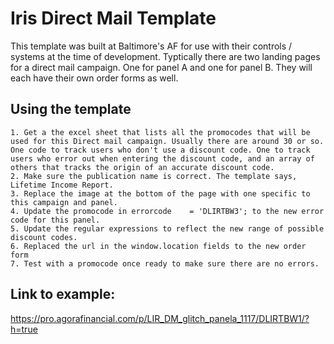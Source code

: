 # Iris Direct Mail Template
This template was built at Baltimore's AF for use with their controls / systems at the time of development. Typtically there are two landing pages for a direct mail campaign. One for panel A and one for panel B. They will each have their own order forms as well. 


##  Using the template
	1. Get a the excel sheet that lists all the promocodes that will be used for this Direct mail campaign. Usually there are around 30 or so. One code to track users who don't use a discount code. One to track users who error out when entering the discount code, and an array of others that tracks the origin of an accurate discount code. 
	2. Make sure the publication name is correct. The template says, Lifetime Income Report.
	3. Replace the image at the bottom of the page with one specific to this campaign and panel. 
	4. Update the promocode in errorcode 	= 'DLIRTBW3'; to the new error code for this panel.
	5. Update the regular expressions to reflect the new range of possible discount codes. 
	6. Replaced the url in the window.location fields to the new order form
	7. Test with a promocode once ready to make sure there are no errors. 

## Link to example: 
https://pro.agorafinancial.com/p/LIR_DM_glitch_panela_1117/DLIRTBW1/?h=true
